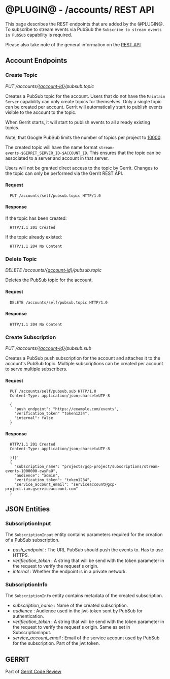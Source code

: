 @PLUGIN@ - /accounts/ REST API
==============================

This page describes the REST endpoints that are added by the @PLUGIN@.
To subscribe to stream events via PubSub the `Subscribe to stream events in PubSub`
capability is required.

Please also take note of the general information on the
[REST API](../../../Documentation/rest-api.html).

<a id="account-endpoints"> Account Endpoints
--------------------------------------------

### <a id="create-topic"> Create Topic
_PUT /accounts/[\{account-id\}](../../../Documentation/rest-api-accounts.html#account-id)/pubsub.topic_

Creates a PubSub topic for the account.  Users that do not have the
`Maintain Server` capability can only create topics for themselves.
Only a single topic can be created per account. Gerrit will
automatically start to publish events visible to the account to
the topic.

When Gerrit starts, it will start to publish events to all already existing
topics.

Note, that Google PubSub limits the number of topics per project to
[10000](https://cloud.google.com/pubsub/quotas#resource_limits).

The created topic will have the name format
`stream-events-$GERRIT_SERVER_ID-$ACCOUNT_ID`. This ensures that the
topic can be associated to a server and account in that server.

Users will not be granted direct access to the topic by Gerrit. Changes
to the topic can only be performed via the Gerrit REST API.

#### Request

```
  PUT /accounts/self/pubsub.topic HTTP/1.0
```

#### Response

If the topic has been created:

```
  HTTP/1.1 201 Created
```


If the topic already existed:

```
  HTTP/1.1 204 No Content
```


### <a id="delete-topic"> Delete Topic
_DELETE /accounts/[\{account-id\}](../../../Documentation/rest-api-accounts.html#account-id)/pubsub.topic_

Deletes the PubSub topic for the account.

#### Request

```
  DELETE /accounts/self/pubsub.topic HTTP/1.0
```

#### Response

```
  HTTP/1.1 204 No Content
```

### <a id="create-subscription"> Create Subscription
_PUT /accounts/[\{account-id\}](../../../Documentation/rest-api-accounts.html#account-id)/pubsub.sub_

Creates a PubSub push subscription for the account and attaches it
to the account's PubSub topic. Multiple subscriptions can be created
per account to serve multiple subscribers.

#### Request

```
  PUT /accounts/self/pubsub.sub HTTP/1.0
  Content-Type: application/json;charset=UTF-8

  {
    "push_endpoint": "https://example.com/events",
    "verification_token" "token1234",
    "internal": false
  }
```

#### Response

```
  HTTP/1.1 201 Created
  Content-Type: application/json;charset=UTF-8

  )]}'
  {
    "subscription_name": "projects/gcp-project/subscriptions/stream-events-1000000-cwyPaO",
    "audience": "admin",
    "verification_token": "token1234",
    "service_account_email": "serviceaccount@gcp-project.iam.gserviceaccount.com"
  }
```


<a id="json-entities">JSON Entities
-----------------------------------

### <a id="subscription-input"></a>SubscriptionInput

The `SubscriptionInput` entity contains parameters required for the
creation of a PubSub subscription.

* _push_endpoint_ : The URL PubSub should push the events to. Has to use HTTPS.
* _verification_token_ : A string that will be send with the token parameter in the request to verify the request's origin.
* _internal_ : Whether the endpoint is in a private network.


### <a id="subscription-info"></a>SubscriptionInfo

The `SubscriptionInfo` entity contains metadata of the created
subscription.

* _subscription_name_ : Name of the created subscription.
* _audience_ : Audience used in the jwt-token sent by PubSub for authentication.
* _verification_token_ : A string that will be send with the token parameter in the request to verify the request's origin. Same as set in SubscriptionInput.
* _service_account_email_ : Email of the service account used by PubSub for the subscription. Part of the jwt token.


GERRIT
------
Part of [Gerrit Code Review](../../../Documentation/index.html)
